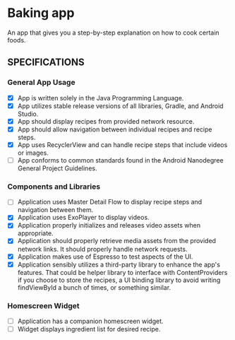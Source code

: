 # Baking app
An app that gives you a step-by-step explanation on how to cook certain foods.

## SPECIFICATIONS
### General App Usage
 - [x] App is written solely in the Java Programming Language.
 - [x] App utilizes stable release versions of all libraries, Gradle, and Android Studio.
 - [x] App should display recipes from provided network resource.
 - [x] App should allow navigation between individual recipes and recipe steps.
 - [x] App uses RecyclerView and can handle recipe steps that include videos or images.
 - [ ] App conforms to common standards found in the Android Nanodegree General Project Guidelines.

### Components and Libraries
 - [ ] Application uses Master Detail Flow to display recipe steps and navigation between them.
 - [x] Application uses ExoPlayer to display videos.
 - [x] Application properly initializes and releases video assets when appropriate.
 - [x] Application should properly retrieve media assets from the provided network links. 
 It should properly handle network requests.
 - [x] Application makes use of Espresso to test aspects of the UI.
 - [x] Application sensibly utilizes a third-party library to enhance the app's features. 
 That could be helper library to interface with ContentProviders if you choose to store the recipes, 
 a UI binding library to avoid writing findViewById a bunch of times, or something similar.
 
### Homescreen Widget
 - [ ] Application has a companion homescreen widget.
 - [ ] Widget displays ingredient list for desired recipe.